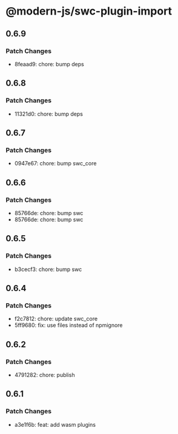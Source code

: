 # @modern-js/swc-plugin-import

## 0.6.9

### Patch Changes

- 8feaad9: chore: bump deps

## 0.6.8

### Patch Changes

- 11321d0: chore: bump deps

## 0.6.7

### Patch Changes

- 0947e67: chore: bump swc_core

## 0.6.6

### Patch Changes

- 85766de: chore: bump swc
- 85766de: chore: bump swc

## 0.6.5

### Patch Changes

- b3cecf3: chore: bump swc

## 0.6.4

### Patch Changes

- f2c7812: chore: update swc_core
- 5ff9680: fix: use files instead of npmignore

## 0.6.2

### Patch Changes

- 4791282: chore: publish

## 0.6.1

### Patch Changes

- a3e1f6b: feat: add wasm plugins
